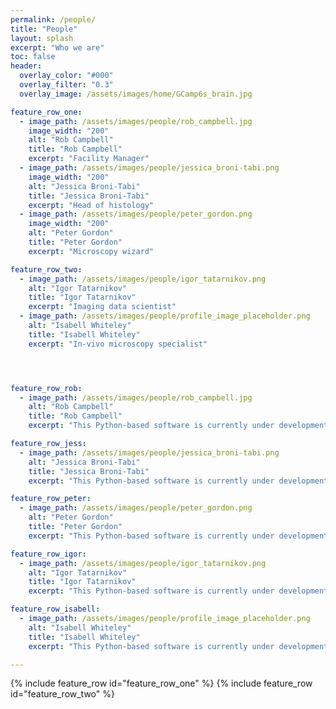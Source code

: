 ```yaml
---
permalink: /people/
title: "People"
layout: splash
excerpt: "Who we are"
toc: false
header:
  overlay_color: "#000"
  overlay_filter: "0.3"
  overlay_image: /assets/images/home/GCamp6s_brain.jpg

feature_row_one:
  - image_path: /assets/images/people/rob_campbell.jpg
    image_width: "200"
    alt: "Rob Campbell"
    title: "Rob Campbell"
    excerpt: "Facility Manager"
  - image_path: /assets/images/people/jessica_broni-tabi.png
    image_width: "200"
    alt: "Jessica Broni-Tabi"
    title: "Jessica Broni-Tabi"
    excerpt: "Head of histology"
  - image_path: /assets/images/people/peter_gordon.png
    image_width: "200"
    alt: "Peter Gordon"
    title: "Peter Gordon"
    excerpt: "Microscopy wizard"

feature_row_two:
  - image_path: /assets/images/people/igor_tatarnikov.png 
    alt: "Igor Tatarnikov"
    title: "Igor Tatarnikov"
    excerpt: "Imaging data scientist"
  - image_path: /assets/images/people/profile_image_placeholder.png 
    alt: "Isabell Whiteley"
    title: "Isabell Whiteley"
    excerpt: "In-vivo microscopy specialist"




feature_row_rob:
  - image_path: /assets/images/people/rob_campbell.jpg
    alt: "Rob Campbell"
    title: "Rob Campbell"
    excerpt: "This Python-based software is currently under development. It provides three linked orthogonal 2-D views for fast visualisation of downsampled image stacks. Allows overlays of multiple brains, multiple channels, traced neurites, or soma locations. Includes viewer for Allen Atlas. Extendable via plugins."

feature_row_jess:
  - image_path: /assets/images/people/jessica_broni-tabi.png
    alt: "Jessica Broni-Tabi"
    title: "Jessica Broni-Tabi"
    excerpt: "This Python-based software is currently under development. It provides three linked orthogonal 2-D views for fast visualisation of downsampled image stacks. Allows overlays of multiple brains, multiple channels, traced neurites, or soma locations. Includes viewer for Allen Atlas. Extendable via plugins."

feature_row_peter:
  - image_path: /assets/images/people/peter_gordon.png
    alt: "Peter Gordon"
    title: "Peter Gordon"
    excerpt: "This Python-based software is currently under development. It provides three linked orthogonal 2-D views for fast visualisation of downsampled image stacks. Allows overlays of multiple brains, multiple channels, traced neurites, or soma locations. Includes viewer for Allen Atlas. Extendable via plugins."

feature_row_igor:
  - image_path: /assets/images/people/igor_tatarnikov.png 
    alt: "Igor Tatarnikov"
    title: "Igor Tatarnikov"
    excerpt: "This Python-based software is currently under development. It provides three linked orthogonal 2-D views for fast visualisation of downsampled image stacks. Allows overlays of multiple brains, multiple channels, traced neurites, or soma locations. Includes viewer for Allen Atlas. Extendable via plugins."

feature_row_isabell:
  - image_path: /assets/images/people/profile_image_placeholder.png 
    alt: "Isabell Whiteley"
    title: "Isabell Whiteley"
    excerpt: "This Python-based software is currently under development. It provides three linked orthogonal 2-D views for fast visualisation of downsampled image stacks. Allows overlays of multiple brains, multiple channels, traced neurites, or soma locations. Includes viewer for Allen Atlas. Extendable via plugins."

---
```


{% include feature_row id="feature_row_one"  %}
{% include feature_row id="feature_row_two"  %}
